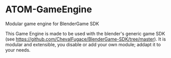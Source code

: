 # ATOM-GameEngine
Modular game engine for BlenderGame SDK

This Game Engine is made to be used with the blender's generic game SDK (see https://github.com/ChevalFugace/BlenderGame-SDK/tree/master).
It is modular and extensible, you disable or add your own module; addapt it to your needs.
